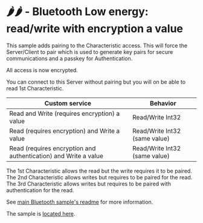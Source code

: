 # 🌶️🌶️ - Bluetooth Low energy: read/write with encryption a value

This sample adds pairing to the Characteristic access. This will force the Server/Client to pair which is 
used to generate key pairs for secure communications and a passkey for Authentication. 

All access is now encrypted. 

You can connect to this Server without pairing but you will on be able to read 1st Characteristic.

| Custom service | Behavior |
| --- | --- |
| Read and Write (requires encryption) a value | Read/Write Int32 |
| Read (requires encryption) and Write a value | Read/Write Int32 (same value) |
| Read (requires encryption and authentication) and Write a value | Read/Write Int32 (same value) |

The 1st Characteristic allows the read but the write requires it to be paired.
The 2nd Characteristic allows writes but requires to be paired for the read.
The 3rd Characteristic allows writes but requires to be paired with authentication for the read.

See [main Bluetooth sample's readme](../README.md) for more information.

The sample is [located here](./Program.cs).
